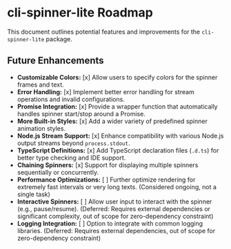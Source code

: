 # cli-spinner-lite Roadmap

This document outlines potential features and improvements for the `cli-spinner-lite` package.

## Future Enhancements

*   **Customizable Colors:** [x] Allow users to specify colors for the spinner frames and text.
*   **Error Handling:** [x] Implement better error handling for stream operations and invalid configurations.
*   **Promise Integration:** [x] Provide a wrapper function that automatically handles spinner start/stop around a Promise.
*   **More Built-in Styles:** [x] Add a wider variety of predefined spinner animation styles.
*   **Node.js Stream Support:** [x] Enhance compatibility with various Node.js output streams beyond `process.stdout`.
*   **TypeScript Definitions:** [x] Add TypeScript declaration files (`.d.ts`) for better type checking and IDE support.
*   **Chaining Spinners:** [x] Support for displaying multiple spinners sequentially or concurrently.
*   **Performance Optimizations:** [ ] Further optimize rendering for extremely fast intervals or very long texts. (Considered ongoing, not a single task)
*   **Interactive Spinners:** [ ] Allow user input to interact with the spinner (e.g., pause/resume). (Deferred: Requires external dependencies or significant complexity, out of scope for zero-dependency constraint)
*   **Logging Integration:** [ ] Option to integrate with common logging libraries. (Deferred: Requires external dependencies, out of scope for zero-dependency constraint)